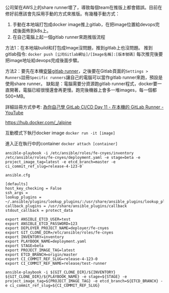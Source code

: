 公司架在AWS上的share runner壞了，導致每個team在推版上都會錯誤。目前在修好前應該會先採用手動的方式來推版。有幾種手動方式：
1. 手動在本地端打包成docker image推上gitlab，在把image位置給devops完成後面佈到k8s上。
2. 在自己電腦上起一個gitlab runner來跑推版流程

方法1：在本地端build和打包成Image沒問題，推到gitlab上也沒問題。
推到gitlab指令: `docker push [公司Gitlab網址]/[Image名稱]:[版本號碼]`
每次推完後要把image地址給devops完成後面步驟。

方法2：要先在本機[安裝gitlab runner](https://docs.gitlab.com/runner/install/osx.html)，之後要在Gitlab頁面的`Settings > Runners`註冊`Specific runners`讓自己的電腦可以當作gitlab runner來跑，預設是使用share runner。
缺點是：電腦需要分資源跑gitlab runner程式，docker要一直開著，電腦已經很慢還會再更慢。跑完後機器上會多一堆images，每一個都500+MB。

詳細註冊方式參考: [為你自己學 GitLab CI/CD Day 11 - 在本機的 GitLab Runner - YouTube](https://www.youtube.com/watch?v=wRXBztn6OkE&list=PLBd8JGCAcUAEwyH2kT1wW2BUmcSPQzGcu&index=11)


https://hub.docker.com/_/alpine

互動模式下執行docker image 
`docker run -it [image]`

進入正在執行中的container
`docker attach [container]`

```
ansible-playbook -i /etc/ansible/roles/fe-cnyes/inventory /etc/ansible/roles/fe-cnyes/deployment.yaml -e stage=beta -e project_image_tag=latest -e etcd_branch=master -e ci_commit_ref_slug=release-4-123-0`
```

`ansible.cfg`
```
[defaults]
host_key_checking = False
ssh_args = 
lookup_plugins = ~/.ansible/plugins/lookup_plugins/:/usr/share/ansible_plugins/lookup_plugins
callback_plugins = /usr/share/ansible_plugins/callback
stdout_callback = protect_data
```

```
export ANSIBLE_ETCD_USER=test
export ANSIBLE_ETCD_PASSWORD=123
export DEPLOYER_PROJECT_NAME=deployer/fe-cnyes
export GIT_CLONE_DIR=/etc/ansible/roles/fe-cnyes
export INVENTORY=inventory
export PLAYBOOK_NAME=deployment.yaml
export STAGE=beta
export PROJECT_IMAGE_TAG=latest
export ETCD_BRANCH=origin/master
export CI_COMMIT_REF_SLUG=release-4-123-0
export CI_COMMIT_REF_NAME=release/test-runner
```

```
ansible-playbook -i ${GIT_CLONE_DIR}/${INVENTORY} ${GIT_CLONE_DIR}/${PLAYBOOK_NAME} -e stage=${STAGE} -e project_image_tag=${PROJECT_IMAGE_TAG} -e etcd_branch=${ETCD_BRANCH} -e ci_commit_ref_slug=${CI_COMMIT_REF_SLUG}
```